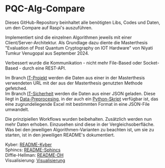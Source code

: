# PQC-Alg-Compare

Dieses GitHub-Repository beinhaltet alle benötigten Libs, Codes und Daten, um den Compare auf Raspi's auszuführen.

Implementiert sind die einzelnen Algorithmen jeweils mit einer Client/Server-Architektur.
Als Grundlage dazu diente die Masterthesis "Evaluation of Post Quantum
Cryptography on IOT Hardware" von Niyati Tumkur Venugopal aus September 2024.

Verbessert wurde die Kommunikation - nicht mehr File-Based oder Socket-Based - durch eine REST-API.

Im Branch [IT-Projekt](https://github.com/floswrld/PQC-Alg-Compare/blob/IT-Projekt/)
 werden die Daten aus einer in der Masterthesis verwendeten URL mit der aus der Masterthesis genutzten Methode gefetched.<br>
Im Branch [IT-Sicherheit](https://github.com/floswrld/PQC-Alg-Compare/blob/IT-Sicherheit/) werden die Daten aus einer JSON geladen. Diese liegt in [Data-Preprocesing](https://github.com/floswrld/PQC-Alg-Compare/blob/IT-Sicherheit/Data-Preprocessing/), in der auch ein [Python-Skript](https://github.com/floswrld/PQC-Alg-Compare/blob/IT-Sicherheit/Data-Preprocessing/dataPreProcessing.py) verfügbar ist, das eine zugrundeliegende Excel mit bestimmten Format in eine JSON-File umwandelt.<br>

Die prinzipiellen Workflows wurden beibehalten.
Zusätzlich werden nun mehr Daten erhoben. Einzusehen sind diese in der Vergleichsoberfläche.
Was bei den jeweiligen Algorithmen-Varianten zu beachten ist, um sie zu starten, ist in den jeweiligen README's dokumentiert.

Kyber:                  [README-Kyber](/Kyber/README-Kyber.md)<br>
Sphincs:                [README-Sphincs](/Sphincs/README-Sphincs.md)<br>
Diffie-Hellman:         [README-DH](/Diffie-Hellman/README-DH.md)<br>
Visualisierung:         [Visualisierung](/Visualisierung/)
